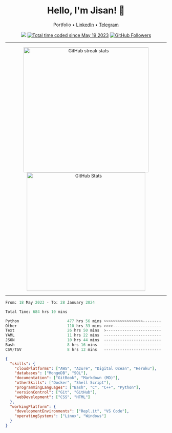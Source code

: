 <!-- Jisan -->
<h1 align="center">Hello, I'm Jisan! 👋</h1>

<p align="center">
  Portfolio •
  <a href="https://www.linkedin.com/in/jisan09">LinkedIn</a> •
  <a href="https://t.me/jisan09">Telegram</a>
</p>

<!-- Counts -->
<p align="center">
  <a href="https://hits.seeyoufarm.com"><img src="https://hits.seeyoufarm.com/api/count/incr/badge.svg?url=https%3A%2F%2Fgithub.com%2FJisan09&count_bg=%232F7BAF&title_bg=%23555555&icon=anaconda.svg&icon_color=%23E7E7E7&title=Account+Hits&edge_flat=false"/></a>
  <a href="https://wakatime.com/@59020bc3-9b8e-41db-b0cc-57a751565bc6"><img src="https://wakatime.com/badge/user/59020bc3-9b8e-41db-b0cc-57a751565bc6.svg?style=flat" alt="Total time coded since May 19 2023" /></a>
  <a href="https://github.com/jisan09?tab=followers"><img src="https://img.shields.io/github/followers/jisan09?logo=github" alt="GitHub Followers" /></a>
</p>

---

<!-- GitHub Stats -->
<p align="center">
  <img src="https://streak-stats.demolab.com/?user=jisan09&theme=transparent" alt="GitHub streak stats" width="390" />
  <img src="https://github-readme-stats.vercel.app/api?username=Jisan09&show_icons=true&theme=transparent&rank_icon=github&count_private=true" alt="GitHub Stats" width="370" /> 
</p>

---

<!--START_SECTION:waka-->

```python
From: 18 May 2023 - To: 28 January 2024

Total Time: 684 hrs 10 mins

Python                     477 hrs 56 mins >>>>>>>>>>>>>>>>>--------   69.86 %
Other                      110 hrs 33 mins >>>>---------------------   16.16 %
Text                       26 hrs 50 mins  >------------------------   03.92 %
YAML                       11 hrs 22 mins  -------------------------   01.66 %
JSON                       10 hrs 44 mins  -------------------------   01.57 %
Bash                       8 hrs 16 mins   -------------------------   01.21 %
CSV/TSV                    8 hrs 12 mins   -------------------------   01.20 %
```

<!--END_SECTION:waka-->
 
 <!-- Stats -->
 

```json
{
  "skills": {
    "cloudPlatforms": ["AWS", "Azure", "Digital Ocean", "Heroku"],
    "databases": ["MongoDB", "SQL"],
    "documentation": ["GitBook", "Markdown (MD)"],
    "otherSkills": ["Docker", "Shell Script"],
    "programmingLanguages": ["Bash", "C", "C++", "Python"],
    "versionControl": ["Git", "GitHub"],
    "webDevelopment": ["CSS", "HTML"]
  },
  "workingPlatform": {
    "developmentEnvironments": ["Repl.it", "VS Code"],
    "operatingSystems": ["Linux", "Windows"]
  }
}
```
